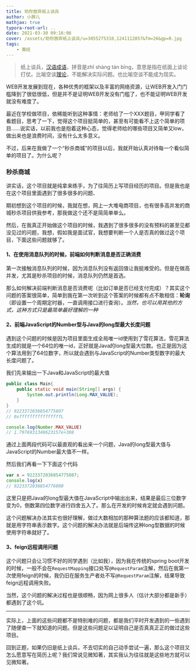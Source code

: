 ```yaml
---
title: 劝你放弃纸上谈兵
author: 小胖儿
mathjax: true
typora-root-url: ..
date: 2021-03-30 09:16:06
cover: /assets/劝你放弃纸上谈兵/u=3055275310,1241112857&fm=26&gp=0.jpg
tags: 
	- 面经
---
```


> 纸上谈兵，[汉语成语](https://baike.baidu.com/item/汉语成语/1768958)，拼音是zhǐ shàng tán bīng，意思是指在纸面上谈论打仗。比喻空谈[理论](https://baike.baidu.com/item/理论/1732500)，不能解决实际问题。也比喻空谈不能成为现实。

WEB开发发展到现在，各种优秀的框架以及丰富的网络资源，让WEB开发入门门槛降到了很低很低，但是并不是证明WEB开发没有门槛了，也不能证明WEB开发就没有难度了。

最近在学校做项目，依稀能听到这种事情：老师给了一个XXX题目，甲同学看了看题目，思考了一下，觉得这个项目挺简单的，甚至有可能看不上这个简单的项目……说实话，以前我也是抱着这种心态，觉得老师给的哪些项目又简单又low，做出来也是浪费时间，没有什么太多意义。

不过，后来在我做了一个“秒杀商城”的项目以后，我就开始认真对待每一个看似简单的项目了。为什么呢？

### 秒杀商城

讲实话，这个项目就是纯拿来练手，为了往简历上写项目经历的项目。但是我也是在这个项目里面遇到了很多很多的问题、

期初想到这个项目的时候，我就在想，网上一大堆电商项目，也有很多高并发的商城秒杀项目供我参考，那我做这个还不是简简单单么。

然后，在我真正开始做这个项目的时候，我遇到了很多很多的没有预料的甚至见都没见过的问题，我想，假如我是面试官，我想要判断一个人是否真的做过这个项目，下面这些问题就够了。

#### 1、在使用消息队列的时候，前端如何判断消息是否正确消费

第一次接触消息队列的时候，因为消息队列没有返回值让我挺难受的。但是在做高并发，尤其是秒杀项目的时候，消息队列仍然是首选。

那么如何解决前端判断消息是否消费呢（比如订单是否已经支付完成）？其实这个问题的答案很简单，简单到我在第一次听到这个答案的时候都有点不敢相信：**轮询**（即设置一个周期定时器，一直调用接口进行查询）。*当然，也可以用其他的方式，这种方式只是最简单最好理解的一种*

#### 2、前端JavaScript的Number型与Java的long型最大长度问题

遇到这个问题的时候是因为项目里面生成全局唯一id使用到了雪花算法，雪花算法生成的就是一个64位的唯一id，正好就是Java的long型最大位数。也正是因为这个算法用到了64位数字，所以就会遇到与JavaScript的Number类型数字的最大长度问题了。

我们先来输出一下Java和JavaScript的最大值

```java
public class Main{
    public static void main(String[] args) {
        System.out.println(Long.MAX_VALUE);
    }
}
// 9223372036854775807
// 0x7fffffffffffffffL
```

```javascript
console.log(Number.MAX_VALUE)
// 1.7976931348623157e+308
```

通过上面两段代码可以最直观的看出来一个问题，Java的long型最大值与JavaScript的Number最大值不一样。

然后我们再看一下下面这个代码

```javascript
var x = 9223372036854775807;
console.log(x)
// 9223372036854776000
```

这里只是把Java的long型最大值在JavaScript中输出出来，结果是最后三位数字变为0，倒数第四位数字进行四舍五入了。那么在开发的时候肯定就会遇到问题。

这个问题解决办法其实也很好理解，做过大数相加的那种算法题的应该都知道，那就是用字符串表示数字。这个问题的解决办法就是后端传这种long型数据的时候使用字符串就好了。

#### 3、feign远程调用问题

这个问题只会让习惯不好的同学遇到（比如我），因为我在传统的spring boot开发的时候，一般不会在`RequestMapping`接口处写`@RequestParam`注解，然后在我第一次使用feign的时候，我仍旧在服务生产者处不写`@RequestParam`注解，结果导致feign远程调用失败。

当然，这个问题的解决过程也是很顺畅，因为网上很多人（估计大部分都是新手）都遇到了这个坑。

---

实际上，上面的这些问题都不是特别难的问题，都是我们平时开发遇到的一些遇到了随便查一下就知道的问题。但是这些问题足以证明自己是否真真正正的做过这些项目。

回到正题，如果仍旧是纸上谈兵，不去切实的自己动手尝试一遍，那么这个项目又怎么愿意写在简历上呢？我们常说见微知著，其实我认为往往就是这些地方就可以见微知著。

